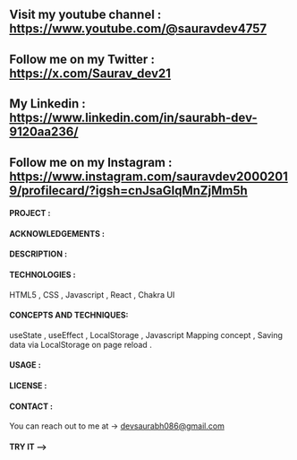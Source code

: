 ## Visit my youtube channel : https://www.youtube.com/@sauravdev4757
## Follow me on my Twitter : https://x.com/Saurav_dev21
## My Linkedin : https://www.linkedin.com/in/saurabh-dev-9120aa236/
## Follow me on my Instagram : https://www.instagram.com/sauravdev20002019/profilecard/?igsh=cnJsaGlqMnZjMm5h

#### PROJECT :



#### ACKNOWLEDGEMENTS :

#### DESCRIPTION :

#### TECHNOLOGIES :
HTML5 , CSS , Javascript , React , Chakra UI

#### CONCEPTS AND TECHNIQUES:
useState , useEffect , LocalStorage , Javascript Mapping concept , Saving data via LocalStorage on page reload . 




#### USAGE :
#### LICENSE :
#### CONTACT :

You can reach out to me at -> devsaurabh086@gmail.com

#### TRY IT --> 

